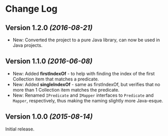 Change Log
==========

Version 1.2.0 *(2016-08-21)*
----------------------------

 * New: Converted the project to a pure Java library, can now be used in Java projects.


Version 1.1.0 *(2016-06-08)*
----------------------------

 * New: Added **firstIndexOf** - to help with finding the index of the first Collection item that matches a predicate.
 * New: Added **singleIndexOf** - same as firstIndexOf, but verifies that no more than 1 Collection item matches the predicate.
 * New: Renamed `IPredicate` and `IMapper` interfaces to `Predicate` and `Mapper`, respectively, thus making the naming slightly more Java-esque.


Version 1.0.0 *(2015-08-14)*
----------------------------

Initial release.
